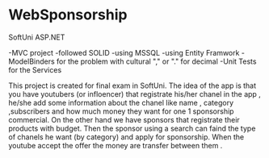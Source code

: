 # WebSponsorship
 SoftUni ASP.NET 
 
-MVC project
-followed SOLID
-using MSSQL 
-using Entity Framwork
-ModelBinders for the problem with cultural "," or "." for decimal
-Unit Tests for the Services 

 
 This project is created for final exam in SoftUni. The idea of the app is that you have youtubers (or infloencer) that registrate his/her chanel in the app , he/she add some information about the chanel like name , category ,subscribers and how much money they want for one 1 sponsorship commercial. On the other hand we have sponsors that registrate their products with budget. Then the sponsor using a search can faind the type of chanels he want (by category) and apply for sponsorship. When the youtube accept the offer the money are transfer between them .
 
